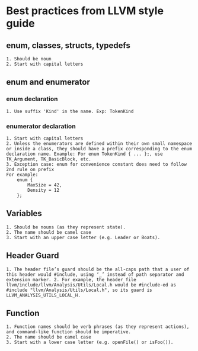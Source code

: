 # Best practices from LLVM style guide

## enum, classes, structs, typedefs

	1. Should be noun
	2. Start with capital letters


## enum and enumerator

### enum declaration

	1. Use suffix 'Kind' in the name. Exp: TokenKind 

### enumerator declaration

	1. Start with capital letters
	2. Unless the enumerators are defined within their own small namespace or inside a class, they should have a prefix corresponding to the enum declaration name. Example: For enum TokenKind { ... };, use TK_Argument, TK_BasicBlock, etc.
	3. Exception case: enum for convenience constant does need to follow 2nd rule on prefix
	For example:
		enum {
	  		MaxSize = 42,
	  		Density = 12
		};
	



## Variables
	
	1. Should be nouns (as they represent state). 
	2. The name should be camel case
	3. Start with an upper case letter (e.g. Leader or Boats).


## Header Guard

	1. The header file’s guard should be the all-caps path that a user of this header would #include, using ‘_’ instead of path separator and extension marker. 2. For example, the header file llvm/include/llvm/Analysis/Utils/Local.h would be #include-ed as #include "llvm/Analysis/Utils/Local.h", so its guard is LLVM_ANALYSIS_UTILS_LOCAL_H.

## Function
	1. Function names should be verb phrases (as they represent actions), and command-like function should be imperative. 
	2. The name should be camel case
	3. Start with a lower case letter (e.g. openFile() or isFoo()).

